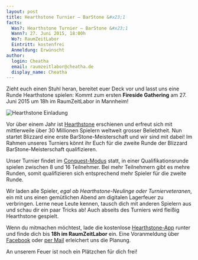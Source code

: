 ```yaml
---
layout: post
title: Hearthstone Turnier — BarStone &#x23;1
facts:
  Was?: Hearthstone Turnier — BarStone &#x23;1
  Wann?: 27. Juni 2015, 18:00h
  Wo?: RaumZeitLabor
  Eintritt: kostenfrei
  Anmeldung: Erwünscht
author:
  login: Cheatha
  email: raumzeitlabor@cheatha.de
  display_name: Cheatha
---
```


Zieht euch einen Stuhl heran, bereitet euer Deck vor und lasst uns eine Runde
Hearthstone spielen: Kommt zum ersten **Fireside&nbsp;Gathering** am 27.&nbsp;
Juni 2015 um 18h im RaumZeitLabor in Mannheim!

![Hearthstone Einladung](/assets/barstone_1.jpg)

Vor über einem Jahr ist [Hearthstone](http://eu.battle.net/hearthstone/de/)
erschienen und erfreut sich mit mittlerweile über 30 Millionen Spielern
weltweit grosser Beliebtheit. Nun startet Blizzard eine erste
BarStone-Meisterschaft und wir sind mit dabei! Im Rahmen unseres Turniers
könnt ihr Euch für die zweite Runde der Blizzard BarStone-Meisterschaft
qualifizieren.
<!--more-->

Unser Turnier findet im
[Conquest-Modus](https://www.youtube.com/watch?v=_hfGtSMPUMg) statt, in einer Qualifikationsrunde spielen zwischen 8 und 16 Teilnehmer. Bei mehr Teilnehmern gibt es mehre Runden, somit qualifizieren sich entsprechend mehr
Spieler für die zweite Runde.

Wir laden alle Spieler, *egal ob Hearthstone-Neulinge oder Turnierveteranen*,
ein mit uns einen gemütlichen Abend am digitalen Lagerfeuer zu verbringen.
Lerne neue Leute kennen, tausch dich mit anderen Spielern aus und schau dir
ein paar Tricks ab! Auch abseits des Turniers wird fleißig Hearthstone gespielt.

Wenn du mitmachen möchtest, lade die kostenlose 
[Hearthstone-App](https://eu.battle.net/account/download/?show=hearthstone&style=hearthstone) runter und
finde dich bis **18h im RaumZeitLabor** ein. Eine Voranmeldung über
[Facebook](https://www.facebook.com/events/835488393196418/) oder
[per Mail](mailto:anmeldung@raumzeitlabor.de) erleichert uns die Planung.

An unserem Feuer ist noch ein Plätzchen für dich frei!
